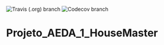 ![Travis (.org) branch](https://img.shields.io/travis/Sirze01/Projeto_AEDA_1_HouseMaster/dev?logo=travis&style=flat-square)
![Codecov branch](https://img.shields.io/codecov/c/github/Sirze01/Projeto_AEDA_1_HouseMaster/dev?logo=codecov&style=flat-square)
# Projeto_AEDA_1_HouseMaster
